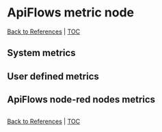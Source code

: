 # **ApiFlows metric node**

[Back to References](../References.md) | [TOC](../README.md)

## System metrics

## User defined metrics

## ApiFlows node-red nodes metrics

## 

[Back to References](../References.md) | [TOC](../README.md)